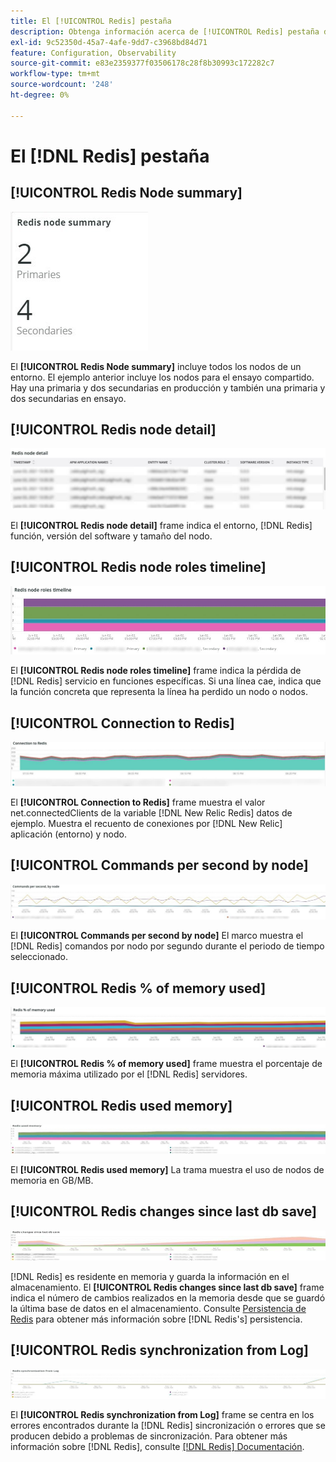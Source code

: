 ```yaml
---
title: El [!UICONTROL Redis] pestaña
description: Obtenga información acerca de [!UICONTROL Redis] pestaña de [!DNL Observation for Adobe Commerce].
exl-id: 9c52350d-45a7-4afe-9dd7-c3968bd84d71
feature: Configuration, Observability
source-git-commit: e83e2359377f03506178c28f8b30993c172282c7
workflow-type: tm+mt
source-wordcount: '248'
ht-degree: 0%

---
```


# El [!DNL Redis] pestaña

## [!UICONTROL Redis Node summary]

![Resumen del nodo Redis](../../assets/tools/observation-for-adobe-commerce/redis-tab-1.jpg)

El **[!UICONTROL Redis Node summary]** incluye todos los nodos de un entorno. El ejemplo anterior incluye los nodos para el ensayo compartido. Hay una primaria y dos secundarias en producción y también una primaria y dos secundarias en ensayo.

## [!UICONTROL Redis node detail]

![Detalles del nodo Redis](../../assets/tools/observation-for-adobe-commerce/redis-tab-2.jpg)

El **[!UICONTROL Redis node detail]** frame indica el entorno, [!DNL Redis] función, versión del software y tamaño del nodo.

## [!UICONTROL Redis node roles timeline]

![Escala de funciones del nodo Redis](../../assets/tools/observation-for-adobe-commerce/redis-tab-3.jpg)

El **[!UICONTROL Redis node roles timeline]** frame indica la pérdida de [!DNL Redis] servicio en funciones específicas. Si una línea cae, indica que la función concreta que representa la línea ha perdido un nodo o nodos.

## [!UICONTROL Connection to Redis]

![Conexión a Redis](../../assets/tools/observation-for-adobe-commerce/redis-tab-4.jpg)

El **[!UICONTROL Connection to Redis]** frame muestra el valor net.connectedClients de la variable [!DNL New Relic Redis] datos de ejemplo. Muestra el recuento de conexiones por [!DNL New Relic] aplicación (entorno) y nodo.

## [!UICONTROL Commands per second by node]

![Comandos por segundo por nodo](../../assets/tools/observation-for-adobe-commerce/redis-tab-5.jpg)

El **[!UICONTROL Commands per second by node]** El marco muestra el [!DNL Redis] comandos por nodo por segundo durante el periodo de tiempo seleccionado.

## [!UICONTROL Redis % of memory used]

![Redis % de memoria utilizada](../../assets/tools/observation-for-adobe-commerce/redis-tab-6.jpg)

El **[!UICONTROL Redis % of memory used]** frame muestra el porcentaje de memoria máxima utilizado por el [!DNL Redis] servidores.

## [!UICONTROL Redis used memory]

![Memoria usada de Redis](../../assets/tools/observation-for-adobe-commerce/redis-tab-7.jpg)

El **[!UICONTROL Redis used memory]** La trama muestra el uso de nodos de memoria en GB/MB.

## [!UICONTROL Redis changes since last db save]

![Redis cambios desde el último guardado de la base de datos](../../assets/tools/observation-for-adobe-commerce/redis-tab-8.jpg)

[!DNL Redis] es residente en memoria y guarda la información en el almacenamiento. El **[!UICONTROL Redis changes since last db save]** frame indica el número de cambios realizados en la memoria desde que se guardó la última base de datos en el almacenamiento. Consulte [Persistencia de Redis](https://redis.io/docs/manual/persistence/) para obtener más información sobre [!DNL Redis's] persistencia.

## [!UICONTROL Redis synchronization from Log]

![Redefine la sincronización desde el registro](../../assets/tools/observation-for-adobe-commerce/redis-tab-9.jpg)

El **[!UICONTROL Redis synchronization from Log]** frame se centra en los errores encontrados durante la [!DNL Redis] sincronización o errores que se producen debido a problemas de sincronización. Para obtener más información sobre [!DNL Redis], consulte [[!DNL Redis] Documentación](https://redis.io/docs/).
